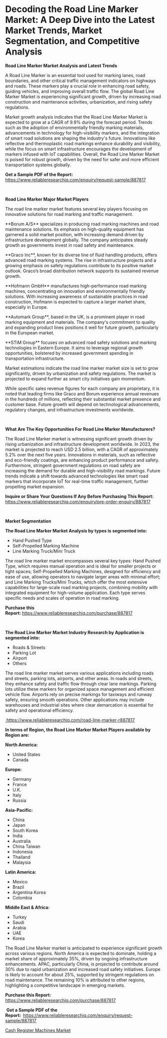 <p><h1>Decoding the Road Line Marker Market: A Deep Dive into the Latest Market Trends, Market Segmentation, and Competitive Analysis</h1></p><p><strong>Road Line Marker Market Analysis and Latest Trends</strong></p>
<p><p>A Road Line Marker is an essential tool used for marking lanes, road boundaries, and other critical traffic management indicators on highways and roads. These markers play a crucial role in enhancing road safety, guiding vehicles, and improving overall traffic flow. The global Road Line Marker Market is experiencing significant growth, driven by increasing road construction and maintenance activities, urbanization, and rising safety regulations.</p><p>Market growth analysis indicates that the Road Line Marker Market is expected to grow at a CAGR of 9.9% during the forecast period. Trends such as the adoption of environmentally friendly marking materials, advancements in technology for high-visibility markers, and the integration of smart road solutions are shaping the industry's future. Innovations like reflective and thermoplastic road markings enhance durability and visibility, while the focus on smart infrastructure encourages the development of markers infused with IoT capabilities. Overall, the Road Line Marker Market is poised for robust growth, driven by the need for safer and more efficient transportation systems globally.</p></p>
<p><strong>Get a Sample PDF of the Report:&nbsp;</strong> <a href="https://www.reliableresearchiq.com/enquiry/request-sample/887817?utm_campaign=1950&utm_medium=2&utm_source=Github&utm_content=ia&utm_term=17022025&utm_id=road-line-marker">https://www.reliableresearchiq.com/enquiry/request-sample/887817</a></p>
<p>&nbsp;</p>
<p><strong>Road Line Marker Major Market Players</strong></p>
<p><p>The road line marker market features several key players focusing on innovative solutions for road marking and traffic management. </p><p>**Borum A/S** specializes in producing road marking machines and road maintenance solutions. Its emphasis on high-quality equipment has garnered a solid market position, with increasing demand driven by infrastructure development globally. The company anticipates steady growth as governments invest in road safety and maintenance.</p><p>**Graco Inc**, known for its diverse line of fluid handling products, offers advanced road marking systems. The rise in infrastructure projects and a growing emphasis on safety regulations contribute to its positive market outlook. Graco’s broad distribution network supports its sustained revenue growth.</p><p>**Hofmann GmbH** manufactures high-performance road marking machines, concentrating on innovation and environmentally friendly solutions. With increasing awareness of sustainable practices in road construction, Hofmann is expected to capture a larger market share, especially in Europe.</p><p>**Automark Group**, based in the UK, is a prominent player in road marking equipment and materials. The company's commitment to quality and expanding product lines positions it well for future growth, particularly in the European market.</p><p>**STiM Group** focuses on advanced road safety solutions and marking technologies in Eastern Europe. It aims to leverage regional growth opportunities, bolstered by increased government spending in transportation infrastructure.</p><p>Market estimations indicate the road line marker market size is set to grow significantly, driven by urbanization and safety regulations. The market is projected to expand further as smart city initiatives gain momentum.</p><p>While specific sales revenue figures for each company are proprietary, it is noted that leading firms like Graco and Borum experience annual revenues in the hundreds of millions, reflecting their substantial market presence and customer base. Future growth will depend on technological advancements, regulatory changes, and infrastructure investments worldwide.</p></p>
<p>&nbsp;</p>
<p><strong>What Are The Key Opportunities For Road Line Marker Manufacturers?</strong></p>
<p><p>The Road Line Marker market is witnessing significant growth driven by rising urbanization and infrastructure development worldwide. In 2023, the market is projected to reach USD 2.5 billion, with a CAGR of approximately 5.2% over the next five years. Innovations in materials, such as reflective and eco-friendly coatings, are enhancing product performance and safety. Furthermore, stringent government regulations on road safety are increasing the demand for durable and high-visibility road markings. Future trends indicate a shift towards advanced technologies like smart road markers that incorporate IoT for real-time traffic management, further propelling market expansion.</p></p>
<p><strong>Inquire or Share Your Questions If Any Before Purchasing This Report:</strong> <a href="https://www.reliableresearchiq.com/enquiry/pre-order-enquiry/887817?utm_campaign=1950&utm_medium=2&utm_source=Github&utm_content=ia&utm_term=17022025&utm_id=road-line-marker">https://www.reliableresearchiq.com/enquiry/pre-order-enquiry/887817</a></p>
<p>&nbsp;</p>
<p><strong>Market Segmentation</strong></p>
<p><strong>The Road Line Marker Market Analysis by types is segmented into:</strong></p>
<p><ul><li>Hand Pushed Type</li><li>Self-Propelled Marking Machine</li><li>Line Marking Truck/Mini Truck</li></ul></p>
<p><p>The road line marker market encompasses several key types: Hand Pushed Type, which requires manual operation and is ideal for smaller projects or tight spaces; Self-Propelled Marking Machines, designed for efficiency and ease of use, allowing operators to navigate larger areas with minimal effort; and Line Marking Trucks/Mini Trucks, which offer the most extensive capabilities for large-scale road marking projects, combining mobility with integrated equipment for high-volume application. Each type serves specific needs and scales of operation in road marking.</p></p>
<p><strong>Purchase this Report:&nbsp;</strong><a href="https://www.reliableresearchiq.com/purchase/887817?utm_campaign=1950&utm_medium=2&utm_source=Github&utm_content=ia&utm_term=17022025&utm_id=road-line-marker">https://www.reliableresearchiq.com/purchase/887817</a></p>
<p>&nbsp;</p>
<p><strong>The Road Line Marker Market Industry Research by Application is segmented into:</strong></p>
<p><ul><li>Roads & Streets</li><li>Parking Lot</li><li>Airport</li><li>Others</li></ul></p>
<p><p>The road line marker market serves various applications including roads and streets, parking lots, airports, and other areas. In roads and streets, they enhance safety and traffic flow through clear lane markings. Parking lots utilize these markers for organized space management and efficient vehicle flow. Airports rely on precise markings for taxiways and runway safety, ensuring smooth operations. Other applications may include warehouses and industrial sites where clear demarcation is essential for safety and operational efficiency.</p></p>
<p><a href="https://www.reliableresearchiq.com/road-line-marker-r887817?utm_campaign=1950&utm_medium=2&utm_source=Github&utm_content=ia&utm_term=17022025&utm_id=road-line-marker">&nbsp;https://www.reliableresearchiq.com/road-line-marker-r887817</a></p>
<p><strong>In terms of Region, the Road Line Marker Market Players available by Region are:</strong></p>
<p>
    <p> <strong> North America: </strong>
        <ul>
            <li>United States</li>
            <li>Canada</li>
        </ul>
        </p> 
    <p> <strong> Europe: </strong>
        <ul>
            <li>Germany</li>
            <li>France</li>
            <li>U.K.</li>
            <li>Italy</li>
            <li>Russia</li>
        </ul>
        </p> 
    <p> <strong> Asia-Pacific: </strong>
        <ul>
            <li>China</li>
            <li>Japan</li>
            <li>South Korea</li>
            <li>India</li>
            <li>Australia</li>
            <li>China Taiwan</li>
            <li>Indonesia</li>
            <li>Thailand</li>
            <li>Malaysia</li>
        </ul>
        </p> 
    <p> <strong> Latin America: </strong>
        <ul>
            <li>Mexico</li>
            <li>Brazil</li>
            <li>Argentina Korea</li>
            <li>Colombia</li>
        </ul>
        </p> 
    <p> <strong> Middle East & Africa: </strong>
        <ul>
            <li>Turkey</li>
            <li>Saudi</li>
            <li>Arabia</li>
            <li>UAE</li>
            <li>Korea</li>
        </ul>
    </p>
    </p>
<p><p>The Road Line Marker market is anticipated to experience significant growth across various regions. North America is expected to dominate, holding a market share of approximately 35%, driven by ongoing infrastructure enhancements. APAC, particularly China, is projected to contribute around 30% due to rapid urbanization and increased road safety initiatives. Europe is likely to account for about 25%, supported by stringent regulations on road maintenance. The remaining 10% is attributed to other regions, highlighting a competitive landscape in emerging markets.</p></p>
<p><strong>Purchase this Report: </strong><a href="https://www.reliableresearchiq.com/purchase/887817?utm_campaign=1950&utm_medium=2&utm_source=Github&utm_content=ia&utm_term=17022025&utm_id=road-line-marker">https://www.reliableresearchiq.com/purchase/887817</a></p>
<p>&nbsp;<strong>Get a Sample PDF of the Report:&nbsp;&nbsp;</strong><a href="https://www.reliableresearchiq.com/enquiry/request-sample/887817?utm_campaign=1950&utm_medium=2&utm_source=Github&utm_content=ia&utm_term=17022025&utm_id=road-line-marker">https://www.reliableresearchiq.com/enquiry/request-sample/887817</a></p>
<p><strong></strong></p>
<p><p><a href="https://github.com/OlenFleming68/Market-Research-Report-List-1/blob/main/cash-register-machines-market.md?utm_campaign=1950&utm_medium=2&utm_source=Github&utm_content=ia&utm_term=17022025&utm_id=road-line-marker">Cash Register Machines Market</a></p></p>